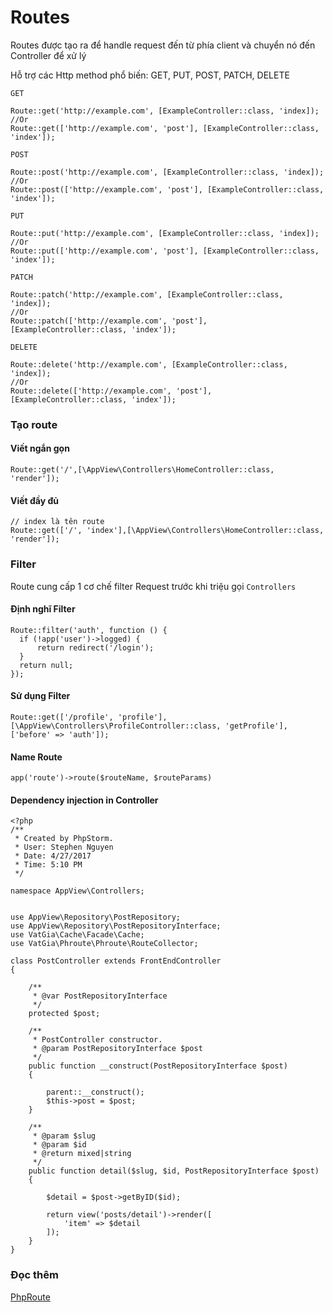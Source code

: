 # Routes

Routes được tạo ra để handle request đến từ phía client và chuyển nó đến Controller để xử lý

Hỗ trợ các Http method phổ biến: GET, PUT, POST, PATCH, DELETE

`GET`

    Route::get('http://example.com', [ExampleController::class, 'index]);
    //Or
    Route::get(['http://example.com', 'post'], [ExampleController::class, 'index']);

`POST`

    Route::post('http://example.com', [ExampleController::class, 'index]);
    //Or
    Route::post(['http://example.com', 'post'], [ExampleController::class, 'index']);

`PUT`

    Route::put('http://example.com', [ExampleController::class, 'index]);
    //Or
    Route::put(['http://example.com', 'post'], [ExampleController::class, 'index']);

`PATCH`

    Route::patch('http://example.com', [ExampleController::class, 'index]);
    //Or
    Route::patch(['http://example.com', 'post'], [ExampleController::class, 'index']);

`DELETE`

    Route::delete('http://example.com', [ExampleController::class, 'index]);
    //Or
    Route::delete(['http://example.com', 'post'], [ExampleController::class, 'index']);

### Tạo route

#### Viết ngắn gọn

    Route::get('/',[\AppView\Controllers\HomeController::class, 'render']);

#### Viết đầy đủ

    // index là tên route
    Route::get(['/', 'index'],[\AppView\Controllers\HomeController::class, 'render']);

### Filter

  Route cung cấp 1 cơ chế filter Request trước khi triệu gọi `Controllers`

#### Định nghĩ Filter

    Route::filter('auth', function () {
      if (!app('user')->logged) {
          return redirect('/login');
      }
      return null;
    });

#### Sử dụng Filter

    Route::get(['/profile', 'profile'],[\AppView\Controllers\ProfileController::class, 'getProfile'], ['before' => 'auth']);

#### Name Route

    app('route')->route($routeName, $routeParams)
    
#### Dependency injection in Controller

    <?php
    /**
     * Created by PhpStorm.
     * User: Stephen Nguyen
     * Date: 4/27/2017
     * Time: 5:10 PM
     */
    
    namespace AppView\Controllers;
    
    
    use AppView\Repository\PostRepository;
    use AppView\Repository\PostRepositoryInterface;
    use VatGia\Cache\Facade\Cache;
    use VatGia\Phroute\Phroute\RouteCollector;
    
    class PostController extends FrontEndController
    {
    
        /**
         * @var PostRepositoryInterface
         */
        protected $post;
    
        /**
         * PostController constructor.
         * @param PostRepositoryInterface $post
         */
        public function __construct(PostRepositoryInterface $post)
        {
    
            parent::__construct();
            $this->post = $post;
        }
    
        /**
         * @param $slug
         * @param $id
         * @return mixed|string
         */
        public function detail($slug, $id, PostRepositoryInterface $post)
        {
    
            $detail = $post->getByID($id);
    
            return view('posts/detail')->render([
                'item' => $detail
            ]);
        }
    }

### Đọc thêm

  [PhpRoute](https://github.com/mrjgreen/phroute)